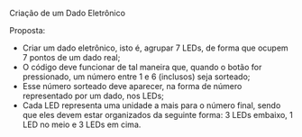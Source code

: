 Criação de um Dado Eletrônico

Proposta:
  - Criar um dado eletrônico, isto é, agrupar 7 LEDs, de forma que ocupem 7 pontos de um dado real;                           
  - O código deve funcionar de tal maneira que, quando o botão for pressionado, um número entre 1 e 6 (inclusos) seja sorteado;            
  - Esse número sorteado deve aparecer, na forma de número representado por um dado, nos LEDs;           
  - Cada LED representa uma unidade a mais para o número final, sendo que eles devem estar organizados da seguinte forma: 3 LEDs embaixo, 1 LED no meio e 3 LEDs em cima.
